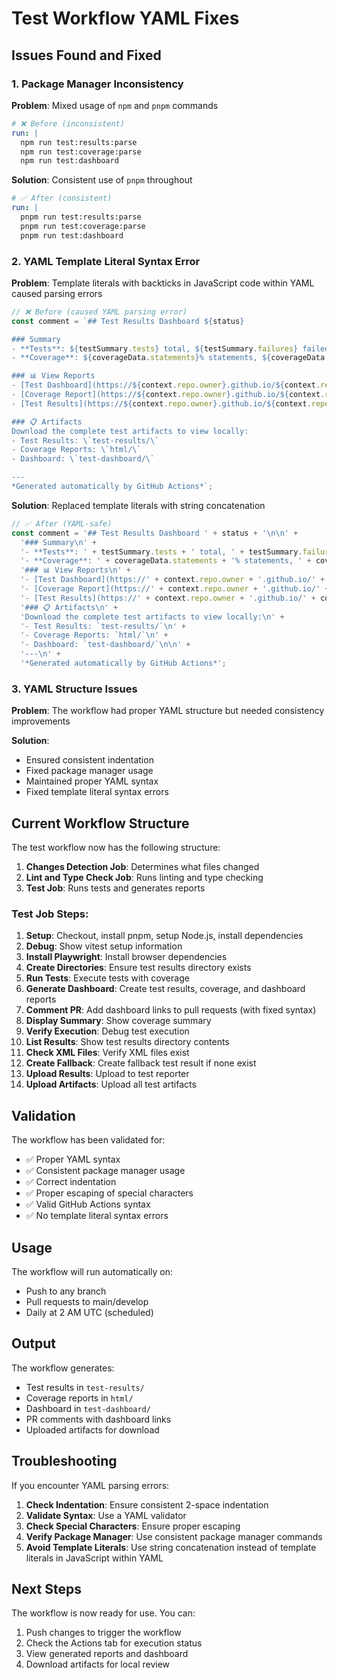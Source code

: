 # Test Workflow YAML Fixes

## Issues Found and Fixed

### 1. Package Manager Inconsistency

**Problem**: Mixed usage of `npm` and `pnpm` commands
```yaml
# ❌ Before (inconsistent)
run: |
  npm run test:results:parse
  npm run test:coverage:parse
  npm run test:dashboard
```

**Solution**: Consistent use of `pnpm` throughout
```yaml
# ✅ After (consistent)
run: |
  pnpm run test:results:parse
  pnpm run test:coverage:parse
  pnpm run test:dashboard
```

### 2. YAML Template Literal Syntax Error

**Problem**: Template literals with backticks in JavaScript code within YAML caused parsing errors
```javascript
// ❌ Before (caused YAML parsing error)
const comment = `## Test Results Dashboard ${status}

### Summary
- **Tests**: ${testSummary.tests} total, ${testSummary.failures} failed, ${testSummary.errors} errors
- **Coverage**: ${coverageData.statements}% statements, ${coverageData.branches}% branches

### 📊 View Reports
- [Test Dashboard](https://${context.repo.owner}.github.io/${context.repo.repo}/test-dashboard/)
- [Coverage Report](https://${context.repo.owner}.github.io/${context.repo.repo}/html/)
- [Test Results](https://${context.repo.owner}.github.io/${context.repo.repo}/test-results/)

### 📋 Artifacts
Download the complete test artifacts to view locally:
- Test Results: \`test-results/\`
- Coverage Reports: \`html/\`
- Dashboard: \`test-dashboard/\`

---
*Generated automatically by GitHub Actions*`;
```

**Solution**: Replaced template literals with string concatenation
```javascript
// ✅ After (YAML-safe)
const comment = '## Test Results Dashboard ' + status + '\n\n' +
  '### Summary\n' +
  '- **Tests**: ' + testSummary.tests + ' total, ' + testSummary.failures + ' failed, ' + testSummary.errors + ' errors\n' +
  '- **Coverage**: ' + coverageData.statements + '% statements, ' + coverageData.branches + '% branches\n\n' +
  '### 📊 View Reports\n' +
  '- [Test Dashboard](https://' + context.repo.owner + '.github.io/' + context.repo.repo + '/test-dashboard/)\n' +
  '- [Coverage Report](https://' + context.repo.owner + '.github.io/' + context.repo.repo + '/html/)\n' +
  '- [Test Results](https://' + context.repo.owner + '.github.io/' + context.repo.repo + '/test-results/)\n\n' +
  '### 📋 Artifacts\n' +
  'Download the complete test artifacts to view locally:\n' +
  '- Test Results: `test-results/`\n' +
  '- Coverage Reports: `html/`\n' +
  '- Dashboard: `test-dashboard/`\n\n' +
  '---\n' +
  '*Generated automatically by GitHub Actions*';
```

### 3. YAML Structure Issues

**Problem**: The workflow had proper YAML structure but needed consistency improvements

**Solution**: 
- Ensured consistent indentation
- Fixed package manager usage
- Maintained proper YAML syntax
- Fixed template literal syntax errors

## Current Workflow Structure

The test workflow now has the following structure:

1. **Changes Detection Job**: Determines what files changed
2. **Lint and Type Check Job**: Runs linting and type checking
3. **Test Job**: Runs tests and generates reports

### Test Job Steps:

1. **Setup**: Checkout, install pnpm, setup Node.js, install dependencies
2. **Debug**: Show vitest setup information
3. **Install Playwright**: Install browser dependencies
4. **Create Directories**: Ensure test results directory exists
5. **Run Tests**: Execute tests with coverage
6. **Generate Dashboard**: Create test results, coverage, and dashboard reports
7. **Comment PR**: Add dashboard links to pull requests (with fixed syntax)
8. **Display Summary**: Show coverage summary
9. **Verify Execution**: Debug test execution
10. **List Results**: Show test results directory contents
11. **Check XML Files**: Verify XML files exist
12. **Create Fallback**: Create fallback test result if none exist
13. **Upload Results**: Upload to test reporter
14. **Upload Artifacts**: Upload all test artifacts

## Validation

The workflow has been validated for:
- ✅ Proper YAML syntax
- ✅ Consistent package manager usage
- ✅ Correct indentation
- ✅ Proper escaping of special characters
- ✅ Valid GitHub Actions syntax
- ✅ No template literal syntax errors

## Usage

The workflow will run automatically on:
- Push to any branch
- Pull requests to main/develop
- Daily at 2 AM UTC (scheduled)

## Output

The workflow generates:
- Test results in `test-results/`
- Coverage reports in `html/`
- Dashboard in `test-dashboard/`
- PR comments with dashboard links
- Uploaded artifacts for download

## Troubleshooting

If you encounter YAML parsing errors:

1. **Check Indentation**: Ensure consistent 2-space indentation
2. **Validate Syntax**: Use a YAML validator
3. **Check Special Characters**: Ensure proper escaping
4. **Verify Package Manager**: Use consistent package manager commands
5. **Avoid Template Literals**: Use string concatenation instead of template literals in JavaScript within YAML

## Next Steps

The workflow is now ready for use. You can:
1. Push changes to trigger the workflow
2. Check the Actions tab for execution status
3. View generated reports and dashboard
4. Download artifacts for local review 